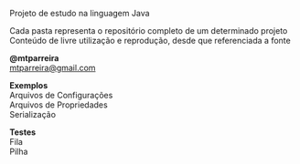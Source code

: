 Projeto de estudo na linguagem Java<p>
Cada pasta representa o repositório completo de um determinado projeto<br>
Conteúdo de livre utilização e reprodução, desde que referenciada a fonte<p>
<b>@mtparreira</b><br>
mtparreira@gmail.com<p>
<b>Exemplos</b><br>
Arquivos de Configurações<br>
Arquivos de Propriedades<br>
Serialização<p>
<b>Testes</b><br>
Fila<br>
Pilha<br>